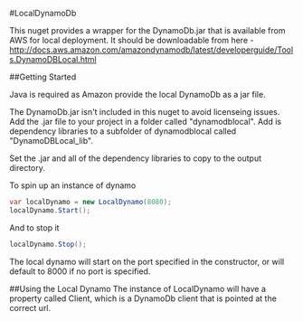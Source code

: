 #LocalDynamoDb

This nuget provides a wrapper for the DynamoDb.jar that is available from AWS for local deployment. 
It should be downloadable from here - http://docs.aws.amazon.com/amazondynamodb/latest/developerguide/Tools.DynamoDBLocal.html

##Getting Started

Java is required as Amazon provide the local DynamoDb as a jar file.

The DynamoDb.jar isn't included in this nuget to avoid licenseing issues.  
Add the .jar file to your project in a folder called "dynamodblocal".
Add is dependency libraries to a subfolder of dynamodblocal called "DynamoDBLocal_lib".

Set the .jar and all of the dependency libraries to copy to the output directory.

To spin up an instance of dynamo

```csharp
var localDynamo = new LocalDynamo(8080);
localDynamo.Start();
```

And to stop it
```csharp
localDynamo.Stop();
```

The local dynamo will start on the port specified in the constructor, or will default to 8000 if no port is specified.

##Using the Local Dynamo
The instance of LocalDynamo will have a property called Client, which is a DynamoDb client that is pointed at the correct url.
